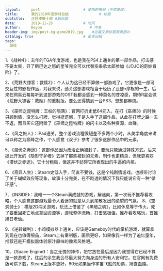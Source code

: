 ```yaml
---
layout:     post                    # 使用的布局（不需要改）
title:      我的2019年度游戏总结              # 标题 
subtitle:   正好凑够十款 #副标题
date:       2019-12-26              # 时间
author:     Keyon                      # 作者
header-img: img/post-bg-game2019.jpg    #这篇文章标题背景图片
catalog: true                       # 是否归档
tags:
  游戏
---
```


1、《战神4》：去年的TGA年度游戏，也是我在PS4上通关的第一部作品，打击感不要太爽，开了斯巴达之怒的奎爷完全可以代替空条承太郎参加《JOJO的奇妙冒险》了。

2、《荒野大镖客：救赎2》：个人认为这已经不算做一部游戏了，它更像是一部可交互性的影视作品，对我来说，通关这部游戏相当于经历了亚瑟•摩根的一生，后来在网易云每每听到这部游戏的OST我都会感到一种莫名的苍凉感，期待R星会做《荒野大镖客：救赎》的重制版，要么还得搞到一台PS3，想想都麻烦。

3、《巫师之昆特牌：王权的陨落》：官网打折史低64元入，在打《巫师3》的时候只顾剧情，没怎么打牌，觉得挺遗憾，于是入手了这部作品，从此在打牌之路一去不返，而且买它还附赠了《巫师之昆特牌》的闪卡以及各种资源，血赚。

4、《风之旅人》：iPad通关，整个游戏流程很短差不多两个小时，从美学角度来讲可以称之为巅峰之作，个人感觉《双子》参考了很多这部作品中的元素。

5、《潜伏之赤途》：这部作品因为政治正确被封了，要玩只能通过特殊方式。后来据此开发的《隐形守护者》去掉了那些被封的元素，制作也更精良，但我更喜欢《潜伏之赤途》，它十分粗粝，但这并不妨碍它所表现出的牛逼的内核。

6、《奇异人生》：Steam史低入手，简直不要钱，这是个纯剧情游戏，也顺带讨论了关于蝴蝶效应等现象，故事十分完美，在不剧透的情况下我只能说它有一种“循环感”。

7、《INSIDE》：我唯一一个Steam满成就的游戏，解谜向，第一次玩不推荐看攻略，个人感觉这部游戏最令人着迷的就是从头到尾散发出的绝望的气氛。
8、《空洞骑士》：横版2D闯关游戏，玩法上借鉴了《黑暗之魂》，比如休息等于传火，死了要重回死亡地点拿回资源等，游戏整体流畅，打击感极佳，推荐看攻略玩，首推旭日老仙。

9、《逆转裁判》：小鸡模拟器上通关，应该是Gameboy时代的掌机游戏，就算拿到现在也值得细品，Steam上有重制版，画质更好，如果像我一样为了追忆童年，推荐还是开模拟器体验原汁原味的像素风格吧。

10、《Space Engine》：当之无愧的神作，把它放在最后是因为我觉得它已经不算是一款游戏了，往后的余生我会尽最大努力向身边的所有人安利它。在官网有免费版可供下载，Steam上版本更好，80元如果当作宇宙飞船的船票，简直血赚。